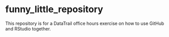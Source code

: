 # funny_little_repository
This repository is for a DataTrail office hours exercise on how to use GitHub and RStudio together.
